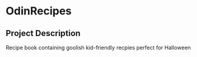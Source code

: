 # OdinRecipes
<h2>Project Description</h2>
<p>Recipe book containing goolish kid-friendly recpies perfect for Halloween</p>
